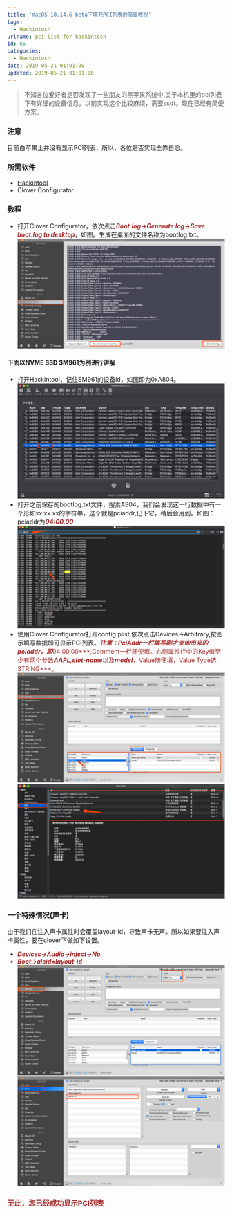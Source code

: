 ```yaml
---
title: 'macOS 10.14.6 beta下填充PCI列表的简要教程'
tags:
  - Hackintosh
urlname: pci-list-for-hackintosh
id: 65
categories:
  - Hackintosh
date: 2019-05-21 01:01:00
updated: 2019-05-21 01:01:00
---
```


> 不知各位爱好者是否发现了一些朋友的黑苹果系统中,关于本机里的pci列表下有详细的设备信息。以前实现这个比较麻烦，需要ssdt。现在已经有简便方案。<!--more-->

### 注意
目前白苹果上并没有显示PCI列表，所以，各位是否实现全靠自愿。
### 所需软件
* <a href='http://headsoft.com.au/download/mac/Hackintool.zip'>Hackintool</a>
* Clover Configurator

### 教程
* 打开Clover Configurator，依次点击<font color=#A52A2A >***Boot.log->Generate log->Save boot.log to desktop***</font>，如图。生成在桌面的文件名称为bootlog.txt。
![](/images/pcilist-1.png)

#### 下面以NVME SSD SM961为例进行讲解
* 打开Hackintool，记住SM961的设备id，如图即为0xA804。
![](/images/pcilist-2.png)
* 打开之前保存的bootlog.txt文件，搜索A804，我们会发现这一行数据中有一个形如xx:xx.xx的字符串，这个就是pciaddr,记下它，稍后会用到。如图：pciaddr为<font color=#A52A2A >***04:00.00***</font>
![](/images/pcilist-3.png)
* 使用Clover Configurator打开config.plist,依次点击Devices->Arbitrary,按图示填写数据即可显示PCI列表。<font color=#A52A2A >***注意：PciAddr一栏填写刚才查询出来的pciaddr，即***04:00.00***,Comment一栏随便填。右侧属性栏中的Key值至少有两个参数***AAPL,slot-name***以及***model***，Value随便填，Value Type选STRING***。</font>
![](/images/pcilist-4.png)
![](/images/pcilist-5.png)

### 一个特殊情况(声卡)
由于我们在注入声卡属性时会覆盖layout-id，导致声卡无声。所以如果要注入声卡属性，要在clover下做如下设置。
* <font color=#A52A2A >***Devices->Audio->inject->No***<font>
* <font color=#A52A2A >***Boot->alcid=layout-id***<font>
![](/images/pcilist-6.png)
![](/images/pcilist-7.png)

### 至此，您已经成功显示PCI列表